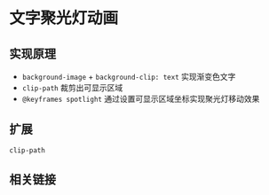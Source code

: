 # 文字聚光灯动画

<Example id="default" />

## 实现原理

- `background-image` + `background-clip: text` 实现渐变色文字
- `clip-path` 裁剪出可显示区域
- `@keyframes spotlight` 通过设置可显示区域坐标实现聚光灯移动效果

## 扩展

`clip-path`

## 相关链接

<p>
<EmbedVideo url="//player.bilibili.com/player.html?aid=95190964&bvid=BV16E411N7Ru&cid=162506176&page=1" />
</p>
